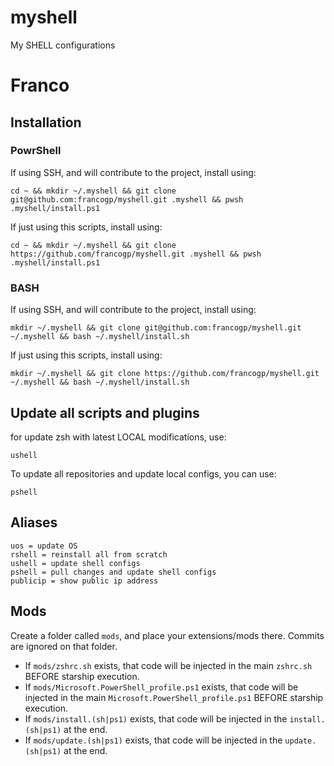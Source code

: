 # myshell
My SHELL configurations

# Franco
## Installation 

### PowrShell
If using SSH, and will contribute to the project, install using:
```
cd ~ && mkdir ~/.myshell && git clone git@github.com:francogp/myshell.git .myshell && pwsh .myshell/install.ps1
```
If just using this scripts, install using:
```
cd ~ && mkdir ~/.myshell && git clone https://github.com/francogp/myshell.git .myshell && pwsh .myshell/install.ps1
```
### BASH
If using SSH, and will contribute to the project, install using:
```
mkdir ~/.myshell && git clone git@github.com:francogp/myshell.git ~/.myshell && bash ~/.myshell/install.sh
```
If just using this scripts, install using:
```
mkdir ~/.myshell && git clone https://github.com/francogp/myshell.git ~/.myshell && bash ~/.myshell/install.sh
```
## Update all scripts and plugins
for update zsh with latest LOCAL modifications, use:
```
ushell
```
To update all repositories and update local configs, you can use:
```
pshell
```
## Aliases
```
uos = update OS
rshell = reinstall all from scratch
ushell = update shell configs
pshell = pull changes and update shell configs
publicip = show public ip address
```
## Mods
Create a folder called `mods`, and place your extensions/mods there. Commits are ignored on that folder.
* If `mods/zshrc.sh` exists, that code will be injected in the main `zshrc.sh` BEFORE starship execution.
* If `mods/Microsoft.PowerShell_profile.ps1` exists, that code will be injected in the main `Microsoft.PowerShell_profile.ps1` BEFORE starship execution.
* If `mods/install.(sh|ps1)` exists, that code will be injected in the `install.(sh|ps1)` at the end.
* If `mods/update.(sh|ps1)` exists, that code will be injected in the `update.(sh|ps1)` at the end.